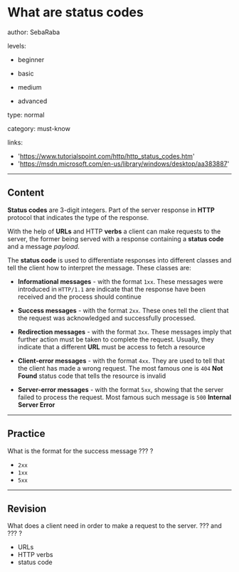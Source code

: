 # What are status codes
author: SebaRaba

levels:

  - beginner

  - basic

  - medium

  - advanced

type: normal

category: must-know

links:

  - 'https://www.tutorialspoint.com/http/http_status_codes.htm'
  - 'https://msdn.microsoft.com/en-us/library/windows/desktop/aa383887'

---
## Content

**Status codes** are 3-digit integers. Part of the server response in **HTTP** protocol that indicates the type of the response.

With the help of **URLs** and HTTP **verbs** a client can make requests to the server, the former being served with a response containing a **status code** and a message *payload*.

The **status code** is used to differentiate responses into different classes and tell the client how to interpret the message. These classes are:

 -  **Informational messages** - with the format `1xx`. These messages were introduced in `HTTP/1.1` are indicate that the response have been received and the process should continue


- **Success messages** - with the format `2xx`. These ones tell the client that the request was acknowledged and successfully processed.
- **Redirection messages** - with the format `3xx`. These messages imply that further action must be taken to complete the request. Usually, they indicate that a different **URL** must be access to fetch a resource
- **Client-error messages** - with the format `4xx`. They are used to tell that the client has made a wrong request. The most famous one is `404` **Not Found** status code that tells the resource is invalid
- **Server-error messages** - with the format `5xx`, showing that the server failed to process the request. Most famous such message is `500` **Internal Server Error**

---
## Practice

What is the format for the success message
??? ?

* `2xx`
* `1xx`
* `5xx`

---
## Revision

What does a client need in order to make a request to the server.
??? and ??? ?

* URLs
* HTTP verbs
* status code
